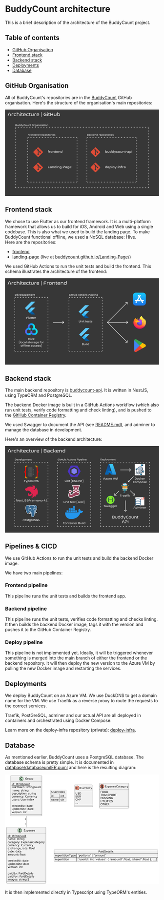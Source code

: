 # BuddyCount architecture

This is a brief description of the architecture of the BuddyCount project.

## Table of contents

- [GitHub Organisation](#github-organisation)
- [Frontend stack](#frontend-stack)
- [Backend stack](#backend-stack)
- [Deployments](#deployments)
- [Database](#database)

## GitHub Organisation

All of BuddyCount's repositories are in the [BuddyCount](https://github.com/BuddyCount) GitHub organisation. Here's the structure of the organisation's main repositories:

![GitHub Organisation](../src/archi_github.png)

## Frontend stack

We chose to use Flutter as our frontend framework. It is a multi-platform framework that allows us to build for iOS, Android and Web using a single codebase. This is also what we used to build the landing page. To make BuddyCount functional offline, we used a NoSQL database: Hive.  
Here are the repositories:

- [frontend](https://github.com/BuddyCount/frontend)
- [landing-page](https://github.com/BuddyCount/landing-page) (live at [buddycount.github.io/Landing-Page/](https://buddycount.github.io/Landing-Page/))

We used GitHub Actions to run the unit tests and build the frontend.
This schema illustrates the architecture of the frontend:

![Frontend stack](../src/archi_frontend.png)

## Backend stack

The main backend repository is [buddycount-api](https://github.com/BuddyCount/buddycount-api). It is written in NestJS, using TypeORM and PostgreSQL.

The backend Docker image is built in a GitHub Actions workflow (which also run unit tests, verify code formatting and check linting), and is pushed to the [GitHub Container Registry](https://github.com/BuddyCount/buddycount-api/pkgs/container/buddycount-api).

We used Swagger to document the API (see [README.md](../README.md#api)), and adminer to manage the database in development.

Here's an overview of the backend architecture:

![Backend stack](../src/archi_backend.png)

## Pipelines & CICD

We use GitHub Actions to run the unit tests and build the backend Docker image.

We have two main pipelines:

### Frontend pipeline

This pipeline runs the unit tests and builds the frontend app.

### Backend pipeline

This pipeline runs the unit tests, verifies code formatting and checks linting. It then builds the backend Docker image, tags it with the version and pushes it to the GitHub Container Registry.

### Deploy pipeline

This pipeline is not implemented yet. Ideally, it will be triggered whenever something is merged into the main branch of either the frontend or the backend repository. It will then deploy the new version to the Azure VM by pulling the new Docker image and restarting the services.

## Deployments

We deploy BuddyCount on an Azure VM. We use DuckDNS to get a domain name for the VM. We use Traefik as a reverse proxy to route the requests to the correct services. 

Traefik, PostGreSQL, adminer and our actual API are all deployed in containers and orchestrated using Docker Compose.

Learn more on the deploy-infra repository (private): [deploy-infra](https://github.com/BuddyCount/deploy-infra).

## Database

As mentioned earlier, BuddyCount uses a PostgreSQL database. The database schema is pretty simple. It is documented in [database/databaseumlER.puml](../database/databaseumlER.puml) and here is the resulting diagram:

![Database Schema](../database/databaseumlER.png)

It is then implemented directly in Typescript using TypeORM's entities.